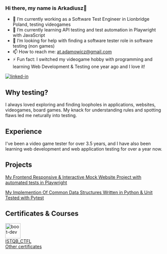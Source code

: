 ### Hi there, my name is Arkadiusz👋
- 🔭 I’m currently working as a Software Test Engineer in Lionbridge Poland, testing videogames
- 🌱 I’m currently learning API testing and test automation in Playwright with JavaScript
- 🤔 I’m looking for help with finding a software tester role in software testing (non games)
- 📫 How to reach me: at.adamowicz@gmail.com
- ⚡ Fun fact: I switched my videogame hobby with programming and learning Web Development & Testing one year ago and I love it!

[<img alt="linked-in" src="https://img.shields.io/badge/linkedin-%230077B5.svg?&style=for-the-badge&logo=linkedin&logoColor=white" />](https://www.linkedin.com/in/arkadiusz-adamowicz-904827250/)

## Why testing?

I always loved exploring and finding loopholes in applications, websites, videogames, board games. My knack for understanding rules and spotting flaws led me neturally into testing.

## Experience

I've been a video game tester for over 3.5 years, and I have also been learning web development and web application testing for over a year now.

## Projects

[My Frontend Responsive & Interactive Mock Website Project with automated tests in Playwright](https://github.com/atadamowicz/bjj-website)

[My Implemention Of Common Data Structures Written in Python & Unit Tested with Pytest](https://github.com/atadamowicz/data_structures)

## Certificates & Courses
[<img alt="boot-dev" src="https://www.boot.dev/_nuxt/bootdev-logo-full-small.T5Eqr5qH.png" height="48" class="h-12">](https://www.boot.dev/u/atadamowicz) <br>
[ISTQB_CTFL](https://drive.google.com/file/d/1BWOA6F18mH17De6JKHK6nMRPTzpXO1zs/view?usp=sharing) <br>
[Other certificates](https://drive.google.com/drive/folders/1Lx0DigBrxGwdyZhtAtNoAYnqv9nwRmv7?usp=sharing) 

